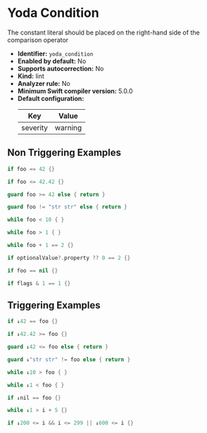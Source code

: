# Yoda Condition

The constant literal should be placed on the right-hand side of the comparison operator

* **Identifier:** `yoda_condition`
* **Enabled by default:** No
* **Supports autocorrection:** No
* **Kind:** lint
* **Analyzer rule:** No
* **Minimum Swift compiler version:** 5.0.0
* **Default configuration:**
  <table>
  <thead>
  <tr><th>Key</th><th>Value</th></tr>
  </thead>
  <tbody>
  <tr>
  <td>
  severity
  </td>
  <td>
  warning
  </td>
  </tr>
  </tbody>
  </table>

## Non Triggering Examples

```swift
if foo == 42 {}
```

```swift
if foo <= 42.42 {}
```

```swift
guard foo >= 42 else { return }
```

```swift
guard foo != "str str" else { return }
```

```swift
while foo < 10 { }
```

```swift
while foo > 1 { }
```

```swift
while foo + 1 == 2 {}
```

```swift
if optionalValue?.property ?? 0 == 2 {}
```

```swift
if foo == nil {}
```

```swift
if flags & 1 == 1 {}
```

## Triggering Examples

```swift
if ↓42 == foo {}
```

```swift
if ↓42.42 >= foo {}
```

```swift
guard ↓42 <= foo else { return }
```

```swift
guard ↓"str str" != foo else { return }
```

```swift
while ↓10 > foo { }
```

```swift
while ↓1 < foo { }
```

```swift
if ↓nil == foo {}
```

```swift
while ↓1 > i + 5 {}
```

```swift
if ↓200 <= i && i <= 299 || ↓600 <= i {}
```